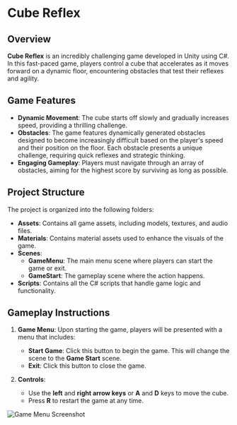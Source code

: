 # Cube Reflex

## Overview
**Cube Reflex** is an incredibly challenging game developed in Unity using C#. In this fast-paced game, players control a cube that accelerates as it moves forward on a dynamic floor, encountering obstacles that test their reflexes and agility.

## Game Features
- **Dynamic Movement**: The cube starts off slowly and gradually increases speed, providing a thrilling challenge.
- **Obstacles**: The game features dynamically generated obstacles designed to become increasingly difficult based on the player's speed and their position on the floor. Each obstacle presents a unique challenge, requiring quick reflexes and strategic thinking.
- **Engaging Gameplay**: Players must navigate through an array of obstacles, aiming for the highest score by surviving as long as possible.

## Project Structure
The project is organized into the following folders:
- **Assets**: Contains all game assets, including models, textures, and audio files.
- **Materials**: Contains material assets used to enhance the visuals of the game.
- **Scenes**: 
  - **GameMenu**: The main menu scene where players can start the game or exit.
  - **GameStart**: The gameplay scene where the action happens.
- **Scripts**: Contains all the C# scripts that handle game logic and functionality.

## Gameplay Instructions
1. **Game Menu**: Upon starting the game, players will be presented with a menu that includes:
   - **Start Game**: Click this button to begin the game. This will change the scene to the **Game Start** scene.
   - **Exit**: Click this button to close the game.

2. **Controls**:
   - Use the **left** and **right arrow keys** or **A** and **D** keys to move the cube.
   - Press **R** to restart the game at any time.

![Game Menu Screenshot](Screenshot.png)
